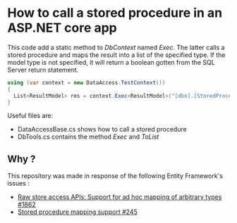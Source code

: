 # How to call a stored procedure in an ASP.NET core app

This code add a static method to *DbContext* named *Exec*.
The latter calls a stored procedure and maps the result into a list of
the specified type. If the model type is not specified, it will return a
boolean gotten from the SQL Server return statement.

```csharp
using (var context = new DataAccess.TestContext())
{
  List<ResultModel> res = context.Exec<ResultModel>("[dbo].[StoredProcedureName]", ("param_name", value));
}
```

Useful files are:
- DataAccessBase.cs shows how to call a stored procedure
- DbTools.cs contains the method *Exec* and *ToList*

## Why ?

This repository was made in response of the following Entity Framework's issues : 
- [Raw store access APIs: Support for ad hoc mapping of arbitrary types #1862](https://github.com/aspnet/EntityFramework/issues/1862)
- [Stored procedure mapping support #245](https://github.com/aspnet/EntityFramework/issues/245)
